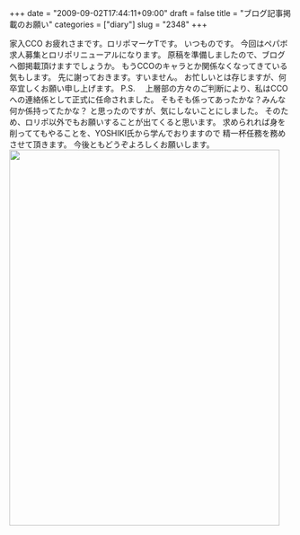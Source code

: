 +++
date = "2009-09-02T17:44:11+09:00"
draft = false
title = "ブログ記事掲載のお願い"
categories = ["diary"]
slug = "2348"
+++

家入CCO
お疲れさまです。ロリポマーケTです。
いつものです。
今回はペパボ求人募集とロリポリニューアルになります。
原稿を準備しましたので、ブログへ御掲載頂けますでしょうか。
もうCCOのキャラとか関係なくなってきている気もします。
先に謝っておきます。すいません。
お忙しいとは存じますが、何卒宜しくお願い申し上げます。
P.S.　
上層部の方々のご判断により、私はCCOへの連絡係として正式に任命されました。
そもそも係ってあったかな？みんな何か係持ってたかな？
と思ったのですが、気にしないことにしました。
そのため、ロリポ以外でもお願いすることが出てくると思います。
求められれば身を削っててもやることを、YOSHIKI氏から学んでおりますので
精一杯任務を務めさせて頂きます。
今後ともどうぞよろしくお願いします。
<img src="http://ieiriblog.img.jugem.jp/20090902_578840.png" width="481" height="670" alt="" class="pict" />
